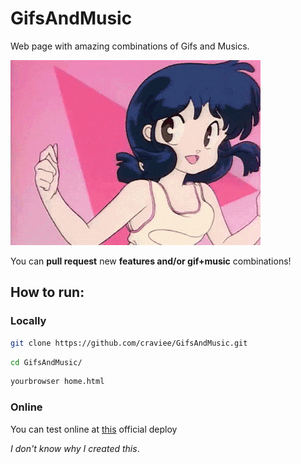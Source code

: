 # GifsAndMusic

Web page with amazing combinations of Gifs and Musics.

![Ranma 1/2 dance gif](https://github.com/craviee/GifsAndMusic/blob/master/img/0.gif)

You can **pull request** new **features and/or gif+music** combinations!

## How to run:

### Locally
```sh
git clone https://github.com/craviee/GifsAndMusic.git
```
```sh
cd GifsAndMusic/
```
```sh
yourbrowser home.html
```
### Online

 You can test online at [this](http://gifsandmusic.herokuapp.com/) official deploy


_I don't know why I created this_.
